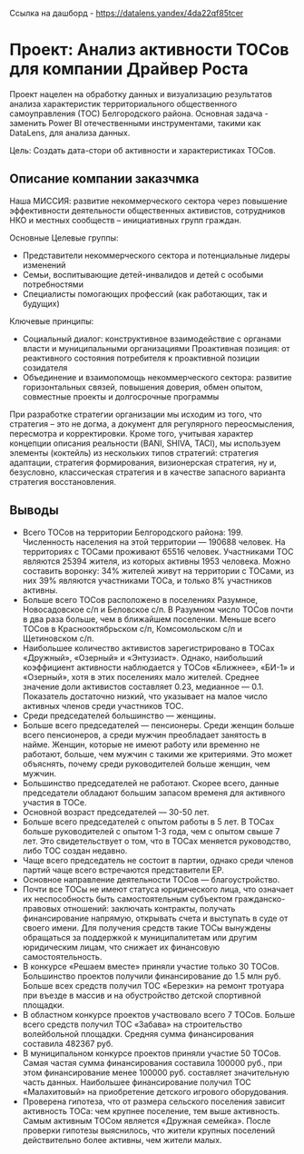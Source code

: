 Ссылка на дашборд - https://datalens.yandex/4da22qf85tcer
# Проект: Анализ активности ТОСов для компании Драйвер Роста

Проект нацелен на обработку данных и визуализацию результатов анализа характеристик территориального общественного самоуправления (ТОС) Белгородского района. Основная задача - заменить Power BI отечественными инструментами, такими как DataLens, для анализа данных.

Цель: Создать дата-стори об активности и характеристиках ТОСов.

## Описание компании заказчмка

Наша МИССИЯ: развитие некоммерческого сектора через повышение эффективности деятельности общественных активистов, сотрудников НКО и местных сообществ – инициативных групп граждан.

Основные Целевые группы:

- Представители некоммерческого сектора и потенциальные лидеры изменений
- Семьи, воспитывающие детей-инвалидов и детей с особыми потребностями
- Специалисты помогающих профессий (как работающих, так и будущих)

Ключевые принципы:
- Социальный диалог: конструктивное взаимодействие с органами власти и муниципальными организациями
Проактивная позиция: от реактивного состояния потребителя к проактивной позиции созидателя
- Объединение и взаимопомощь некоммерческого сектора: развитие горизонтальных связей, повышения доверия, обмен опытом, совместные проекты и долгосрочные программы

При разработке стратегии организации мы исходим из того, что стратегия – это не догма, а документ для регулярного переосмысления, пересмотра и корректировки. Кроме того, учитывая характер концепции описания реальности (BANI, SHIVA, TACI), мы используем элементы (коктейль) из нескольких типов стратегий: стратегия адаптации, стратегия формирования, визионерская стратегия, ну и, безусловно, классическая стратегия и в качестве запасного варианта стратегия восстановления.

## Выводы

- Всего ТОСов на территории Белгородского района: 199. Численность населения на этой территории — 190688 человек. На территориях с ТОСами проживают 65516 человек. Участниками ТОС являются 25394 жителя, из которых активны 1953 человека. Можно составить воронку: 34% жителей живут на территории с ТОСами, из них 39% являются участниками ТОСа, и только 8% участников активны.
- Больше всего ТОСов расположено в поселениях Разумное, Новосадовское с/п и Беловское с/п. В Разумном число ТОСов почти в два раза больше, чем в ближайшем поселении. Меньше всего ТОСов в Краснооктябрьском с/п, Комсомольском с/п и Щетиновском с/п.
- Наибольшее количество активистов зарегистрировано в ТОСах «Дружный», «Озерный» и «Энтузиаст». Однако, наибольший коэффициент активности наблюдается у ТОСов «Ближнее», «БИ-1» и «Озерный», хотя в этих поселениях мало жителей. Среднее значение доли активистов составляет 0.23, медианное — 0.1. Показатель достаточно низкий, что указывает на малое число активных членов среди участников ТОС.
- Среди председателей большинство — женщины.
- Больше всего председателей — пенсионеры. Среди женщин больше всего пенсионеров, а среди мужчин преобладает занятость в найме. Женщин, которые не имеют работу или временно не работают, больше, чем мужчин с такими же критериями. Это может объяснять, почему среди руководителей больше женщин, чем мужчин.
- Большинство председателей не работают. Скорее всего, данные председатели обладают большим запасом временя для активного участия в ТОСе.
- Основной возраст председателей — 30-50 лет.
- Больше всего председателей с опытом работы в 5 лет. В ТОСах больше руководителей с опытом 1-3 года, чем с опытом свыше 7 лет. Это свидетельствует о том, что в ТОСах меняется руководство, либо ТОС создан недавно.
- Чаще всего председатель не состоит в партии, однако среди членов партий чаще всего встречаются представители ЕР.
- Основное направление деятельности ТОСов — благоустройство.
- Почти все ТОСы не имеют статуса юридического лица, что означает их неспособность быть самостоятельным субъектом гражданско-правовых отношений: заключать контракты, получать финансирование напрямую, открывать счета и выступать в суде от своего имени. Для получения средств такие ТОСы вынуждены обращаться за поддержкой к муниципалитетам или другим юридическим лицам, что снижает их финансовую самостоятельность.
- В конкурсе «Решаем вместе» приняли участие только 30 ТОСов. Большинство проектов получили финансирование до 1.5 млн руб. Больше всех средств получил ТОС «Березки» на ремонт тротуара при въезде в массив и на обустройство детской спортивной площадки.
- В областном конкурсе проектов участвовало всего 7 ТОСов. Больше всего средств получил ТОС «Забава» на строительство волейбольной площадки. Средняя сумма финансирования составила 482367 руб.
- В муниципальном конкурсе проектов приняли участие 50 ТОСов. Самая частая сумма финансирования составила 100000 руб., при этом финансирование менее 100000 руб. составляет значительную часть данных. Наибольшее финансирование получил ТОС «Малахитовый» на приобретение детского игрового оборудования.
- Проверена гипотеза, что от размера сельского поселения зависит активность ТОСа: чем крупнее поселение, тем выше активность. Самым активным ТОСом является «Дружная семейка». После проверки гипотезы выяснилось, что жители крупных поселений действительно более активны, чем жители малых.
